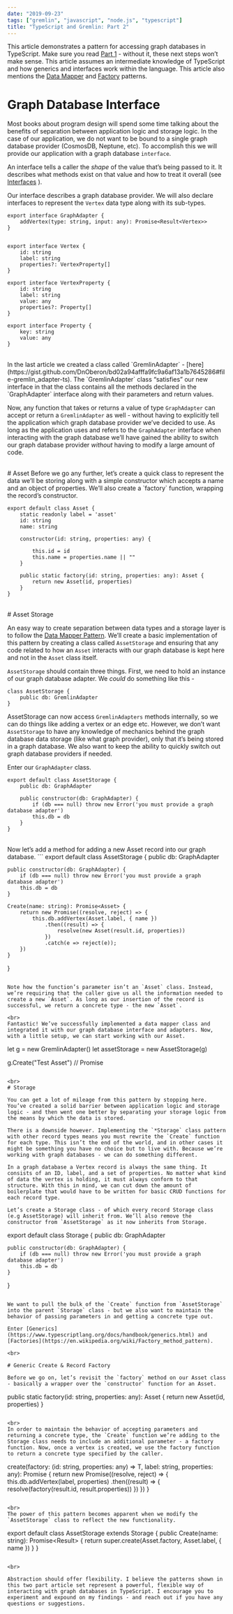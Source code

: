 ```yaml
---
date: "2019-09-23"
tags: ["gremlin", "javascript", "node.js", "typescript"]
title: "TypeScript and Gremlin: Part 2"
---
```

This article demonstrates a pattern for accessing graph databases in TypeScript. Make sure you read [Part 1](https://notyourlanguage.com/post/gremlin-typescript-1/) - without it, these next steps won’t make sense. This article assumes an intermediate knowledge of TypeScript and how generics and interfaces work within the language. This article also mentions the [Data Mapper](https://www.js-data.io/docs/data-mapper-pattern) and [Factory](https://en.wikipedia.org/wiki/Factory_method_pattern) patterns.

# Graph Database Interface

Most books about program design will spend some time talking about the benefits of separation between application logic and storage logic. In the case of our application, we do not want to be bound to a single graph database provider (CosmosDB, Neptune, etc). To accomplish this we will provide our application with a graph database `interface`.

An interface tells a caller the _shape_ of the value that’s being passed to it. It describes what methods exist on that value and how to treat it overall (see [Interfaces](https://www.typescriptlang.org/docs/handbook/interfaces.html) ).

Our interface describes a graph database provider. We will also declare interfaces to represent the `Vertex` data type along with its sub-types.

```
export interface GraphAdapter {
    addVertex(type: string, input: any): Promise<Result<Vertex>>
}


export interface Vertex {
    id: string
    label: string
    properties?: VertexProperty[]
}
   
export interface VertexProperty {
    id: string
    label: string
    value: any
    properties?: Property[]
}

export interface Property {
    key: string
    value: any
}
```


</br>
In the last article we created a class called `GremlinAdapter` - [here](https://gist.github.com/DnOberon/bd02a94afffa9fc9a6af13a1b7645286#file-gremlin_adapter-ts). The `GremlinAdapter` class “satisfies” our new interface in that the class contains all the methods declared in the `GraphAdapter` interface along with their parameters and return values.

Now, any function that takes or returns a value of type `GraphAdapter` can accept or return a `GremlinAdapter` as well - without having to explicitly tell the application which graph database provider we’ve decided to use. As long as the application uses and refers to the `GraphAdapter` interface when interacting with the graph database we’ll have gained the ability to switch our graph database provider _without_ having to modify a large amount of code.

<br>
# Asset
Before we go any further, let’s create a quick class to represent the data we’ll be storing along with a simple constructor which accepts a name and an object of properties. We’ll also create a `factory` function, wrapping the record’s constructor.

```
export default class Asset {
    static readonly label = 'asset'
    id: string
    name: string

    constructor(id: string, properties: any) {

        this.id = id
        this.name = properties.name || "" 
    }

    public static factory(id: string, properties: any): Asset {
        return new Asset(id, properties)
    }
}
```

<br>
# Asset Storage

An easy way to create separation between data types and a storage layer is to follow the [Data Mapper Pattern](https://www.js-data.io/docs/data-mapper-pattern). We’ll create a basic implementation of this pattern by creating a class called `AssetStorage` and ensuring that any code related to how an `Asset` interacts with our graph database is kept here and not in the `Asset` class itself.

`AssetStorage` should contain three things. First, we need to hold an instance of our graph database adapter. We _could_ do something like this -

```
class AssetStorage {
    public db: GremlinAdapter
}
```


AssetStorage can now access `GremlinAdapters` methods internally, so we can do things like adding a vertex or an edge etc. However, we don’t want `AssetStorage` to have any knowledge of mechanics behind the graph database data storage (like what graph provider), only that it’s being stored in a graph database. We also want to keep the ability to quickly switch out graph database providers if needed.

Enter our `GraphAdapter` class.

```
export default class AssetStorage {
    public db: GraphAdapter

    public constructor(db: GraphAdapter) {
        if (db === null) throw new Error('you must provide a graph database adapter')
        this.db = db
    }
}
```

<br>
Now let’s add a method for adding a new Asset record into our graph database. 
```
export default class AssetStorage {
    public db: GraphAdapter

    public constructor(db: GraphAdapter) {
        if (db === null) throw new Error('you must provide a graph database adapter')
        this.db = db
    }

    Create(name: string): Promise<Asset> {
        return new Promise((resolve, reject) => {
            this.db.addVertex(Asset.label, { name })
                .then((result) => {
                    resolve(new Asset(result.id, properties))
                })
                .catch(e => reject(e));
        })
    }
}
```

Note how the function’s parameter isn’t an `Asset` class. Instead, we’re requiring that the caller give us all the information needed to create a new `Asset`. As long as our insertion of the record is successful, we return a concrete type - the new `Asset`.

<br>
Fantastic! We’ve successfully implemented a data mapper class and integrated it with our graph database interface and adapters. Now, with a little setup, we can start working with our Asset.

```
let g = new GremlinAdapter()
let assetStorage = new AssetStorage(g)

g.Create("Test Asset") // Promise<Asset>
```

<br>
# Storage

You can get a lot of mileage from this pattern by stopping here. You’ve created a solid barrier between application logic and storage logic - and then went one better by separating your storage logic from the means by which the data is stored.

There is a downside however. Implementing the `*Storage` class pattern with other record types means you must rewrite the `Create` function for each type. This isn’t the end of the world, and in other cases it might be something you have no choice but to live with. Because we’re working with graph databases - we can do something different.

In a graph database a Vertex record is always the same thing. It consists of an ID, label, and a set of properties. No matter what kind of data the vertex is holding, it must always conform to that structure. With this in mind, we can cut down the amount of boilerplate that would have to be written for basic CRUD functions for each record type.

Let’s create a Storage class - of which every record Storage class (e.g AssetStorage) will inherit from. We’ll also remove the constructor from `AssetStorage` as it now inherits from Storage.

```
export default class Storage {
    public db: GraphAdapter

    public constructor(db: GraphAdapter) {
        if (db === null) throw new Error('you must provide a graph database adapter')
        this.db = db
    }
}
```

We want to pull the bulk of the `Create` function from `AssetStorage` into the parent `Storage` class - but we also want to maintain the behavior of passing parameters in and getting a concrete type out.

Enter [Generics](https://www.typescriptlang.org/docs/handbook/generics.html) and [Factories](https://en.wikipedia.org/wiki/Factory_method_pattern).

<br>

# Generic Create & Record Factory

Before we go on, let’s revisit the `factory` method on our Asset class - basically a wrapper over the `constructor` function for an Asset.

```
 public static factory(id: string, properties: any): Asset {
        return new Asset(id, properties)
    }
```

<br>
In order to maintain the behavior of accepting parameters and returning a concrete type, the `Create` function we’re adding to the Storage class needs to include an additional parameter - a factory function. Now, once a vertex is created, we use the factory function to return a concrete type specified by the caller.

```
create<T>(factory: (id: string, properties: any) => T, label: string, properties: any): Promise<T> {
        return new Promise((resolve, reject) => {
            this.db.addVertex(label, properties)
                .then((result) => {
                    resolve(factory(result.id, result.properties))
                })
        })
    }
```

<br>
The power of this pattern becomes apparent when we modify the `AssetStorage` class to reflect the new functionality.

```
export default class AssetStorage extends Storage {
    public Create(name: string): Promise<Result<Asset>> {
        return super.create<Asset>(Asset.factory, Asset.label, { name })
    }
}
```

<br>

Abstraction should offer flexibility. I believe the patterns shown in this two part article set represent a powerful, flexible way of interacting with graph databases in TypeScript. I encourage you to experiment and expound on my findings - and reach out if you have any questions or suggestions.
